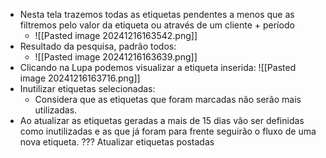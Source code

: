 - Nesta tela trazemos todas as etiquetas pendentes a menos que as filtremos pelo valor da etiqueta ou através de um cliente + período
	- ![[Pasted image 20241216163542.png]]
- Resultado da pesquisa, padrão todos:
	- ![[Pasted image 20241216163639.png]]
- Clicando na Lupa podemos visualizar a etiqueta inserida: ![[Pasted image 20241216163716.png]]
- Inutilizar etiquetas selecionadas:
	- Considera que as etiquetas que foram marcadas não serão mais utilizadas.
- Ao atualizar as etiquetas geradas a mais de 15 dias vão ser definidas como inutilizadas e as que já foram para frente seguirão o fluxo de uma nova etiqueta. 
???
Atualizar etiquetas postadas

